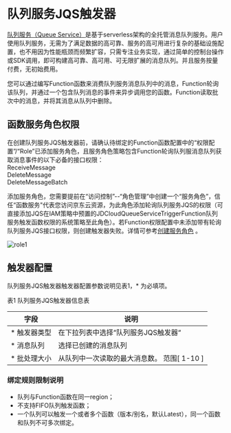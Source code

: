 # 队列服务JQS触发器

 [队列服务（Queue Service）](../../../../../../Middleware/Queue-Service/Introduction/Product-Overview.md)是基于serverless架构的全托管消息队列服务。用户使用队列服务，无需为了满足数据的高可靠、服务的高可用进行复杂的基础设施配置，也不用因为性能瓶颈而频繁扩容，只需专注业务实现，通过简单的控制台操作或SDK调用，即可构建高可靠、高可用、可无限扩展的消息队列。并且服务按量付费，无初始费用。

您可以通过编写Function函数来消费队列服务消息队列中的消息，Function轮询该队列，并通过一个包含队列消息的事件来异步调用您的函数。Function读取批次中的消息，并将其消息从队列中删除。

## 函数服务角色权限

在创建队列服务JQS触发器前，请确认待绑定的Function函数配置中的“权限配置”/“Role”已添加服务角色，且服务角色策略包含Function轮询队列服消息队列获取消息事件的以下必备的接口权限：  
ReceiveMessage  
DeleteMessage  
DeleteMessageBatch

添加服务角色，您需要提前在“访问控制”--“角色管理”中创建一个“服务角色”，信任“函数服务"代表您访问京东云资源，为此角色添加轮询队列服务JQS的权限（可直接添加JQS在IAM策略中预置的JDCloudQueueServiceTriggerFunction队列服务触发函数权限的系统策略至此角色）。若Function权限配置中未添加带有轮询队列服务JQS接口权限，则创建触发器失败。详情可参考[创建服务角色](../../../use-cases/role.md) 。


 ![role1](https://github.com/jdcloudcom/cn/blob/function0116/image/Elastic-Compute/functionservice/role1.png)
 





## 触发器配置

队列服务JQS触发器触发器配置参数说明见表1，* 为必填项。
 
表1 队列服务JQS触发器信息表

| 字段        | 说明                                     |
| ----------- | ---------------------------------------- |
| * 触发器类型 | 在下拉列表中选择“队列服务JQS触发器“           |
| * 消息队列    | 选择已创建的消息队列  |
| * 批处理大小  | 从队列中一次读取的最大消息数。 范围[ 1-10 ]    |


### 绑定规则限制说明

* 队列与Function函数在同一region；
* 不支持FIFO队列触发函数；
* 一个队列可以触发一个或者多个函数（版本/别名，默认Latest），同一个函数和队列不可多次绑定。

 
